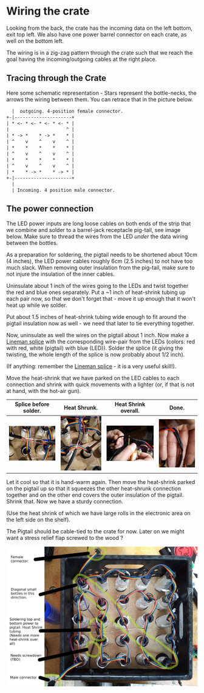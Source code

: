 Wiring the crate
================

Looking from the back, the crate has the incoming data on the left bottom,
exit top left. We also have one power barrel connector on each crate, as well on the bottom
left.

The wiring is in a zig-zag pattern through the crate such that we reach the goal having
the incoming/outgoing cables at the right place.

## Tracing through the Crate

Here some schematic representation - Stars represent the bottle-necks, the arrows
the wiring between them. You can retrace that in the picture below.

```
  |  outgoing. 4-position female connector.
+-|---------------------+
| * <- * <- * <- * <- * |
|                     ^ |
| * -> *    * -> *    * |
| ^    v    ^    v    ^ |
| *    *    *    *    * |
| ^    v    ^    v    ^ |
| *    *    *    *    * |
| ^    v    ^    v    ^ |
| *    * -> *    * -> * |
+-|---------------------+
  |
  | Incoming. 4 position male connector.
```


## The power connection

The LED power inputs are long loose cables on both ends of the strip that we
combine and solder to a barrel-jack receptacle pig-tail, see image below.
Make sure to thread the wires from the LED _under_ the data wiring between the bottles.

As a preparation for soldering, the pigtail needs to be shortened about 10cm (4 inches),
the LED power cables roughly 6cm (2.5 inches) to not have too much slack. When removing outer
insulation from the pig-tail, make sure to not injure the insulation of the inner cables.

Uninsulate about 1 inch of the wires going to the LEDs and twist together the red
and blue ones separately. Put a ~1 inch of heat-shrink tubing up each pair now, so that we don't
forget that - move it up enough that it won't heat up while we solder.

Put about 1.5 inches of heat-shrink tubing wide enough to fit around the pigtail insulation now
as well - we need that later to tie everything together.

Now, uninsulate as well the wires on the pigtail about 1 inch. Now make a
[Lineman splice] with the corresponding wire-pair from the
LEDs (colors: red with red, white (pigtail) with blue (LED)). Solder the splice (it giving the
twisting, the whole length of the splice is now probably about 1/2 inch).

(If anything: remember the [Lineman splice] - it is a very useful skill!).

Move the heat-shrink that we have parked on the LED cables to each connection and shrink with
quick movements with a lighter (or, if that is not at hand, with the hot-air gun).

  Splice before solder.  |  Heat Shrunk.           | Heat Shrink overall.      | Done.
-------------------------|-------------------------|---------------------------|--------------------------|
![](../img/power-one.jpg)|![](../img/power-two.jpg)|![](../img/power-three.jpg)|![](../img/power-four.jpg)|


Let it cool so that it is hand-warm again. Then move the heat-shrink parked on the pigtail
up so that it squeezes the other heat-shrunk connection together and on the other end covers the
outer insulation of the pigtail. Shrink that. Now we have a sturdy connection.

(Use the heat shrink of which we have large rolls in the electronic area on the
left side on the shelf).

The Pigtail should be cable-tied to the crate for now. Later on we might want
a stress relief flap screwed to the wood ?

![](../img/crate-descriptions.jpg)

[Lineman splice]: http://makezine.com/2012/02/28/how-to-splice-wire-to-nasa-standards/
